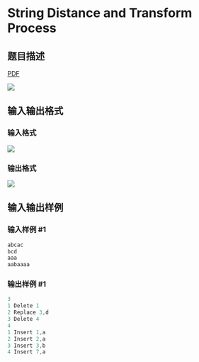 # String Distance and Transform Process

## 题目描述

[problemUrl]: https://uva.onlinejudge.org/index.php?option=com_onlinejudge&Itemid=8&category=7&page=show_problem&problem=467

[PDF](https://uva.onlinejudge.org/external/5/p526.pdf)

![](https://cdn.luogu.com.cn/upload/vjudge_pic/UVA526/5893011860ada231fef2d3f2ecee800fbffddb5e.png)

## 输入输出格式

### 输入格式

![](https://cdn.luogu.com.cn/upload/vjudge_pic/UVA526/3fea8a00abb4c4c6b2c06e671e63c9f5de5dfcbe.png)

### 输出格式

![](https://cdn.luogu.com.cn/upload/vjudge_pic/UVA526/c2d3f4028ea67b22071dfb263958220dc797d38a.png)

## 输入输出样例

### 输入样例 #1

```cpp
abcac
bcd
aaa
aabaaaa
```


### 输出样例 #1

```cpp
3
1 Delete 1
2 Replace 3,d
3 Delete 4
4
1 Insert 1,a
2 Insert 2,a
3 Insert 3,b
4 Insert 7,a
```


